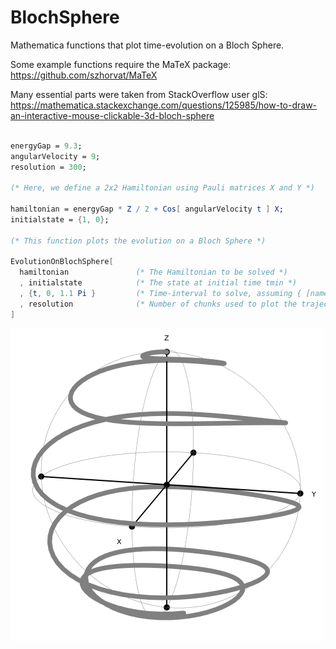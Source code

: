 # BlochSphere
Mathematica functions that plot time-evolution on a Bloch Sphere.

Some example functions require the MaTeX package:
https://github.com/szhorvat/MaTeX

Many essential parts were taken from StackOverflow user glS:
https://mathematica.stackexchange.com/questions/125985/how-to-draw-an-interactive-mouse-clickable-3d-bloch-sphere


```Mathematica

energyGap = 9.3;
angularVelocity = 9;
resolution = 300;

(* Here, we define a 2x2 Hamiltonian using Pauli matrices X and Y *)

hamiltonian = energyGap * Z / 2 + Cos[ angularVelocity t ] X;
initialstate = {1, 0};

(* This function plots the evolution on a Bloch Sphere *)

EvolutionOnBlochSphere[ 
  hamiltonian               (* The Hamiltonian to be solved *)
  , initialstate            (* The state at initial time tmin *)
  , {t, 0, 1.1 Pi }         (* Time-interval to solve, assuming { [name of time variable], [initial time], [final time] } *)
  , resolution              (* Number of chunks used to plot the trajectory *)
]
```

![Example of Bloch Sphere output](example_output.png)

